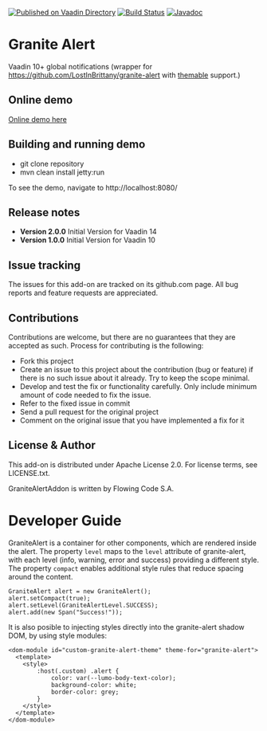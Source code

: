 [![Published on Vaadin Directory](https://img.shields.io/badge/Vaadin%20Directory-published-00b4f0.svg)](https://vaadin.com/directory/component/granite-alert)
[![Build Status](https://jenkins.flowingcode.com/job/GraniteAlert-14-addon/badge/icon)](https://jenkins.flowingcode.com/job/GraniteAlert-14-addon)
[![Javadoc](https://img.shields.io/badge/javadoc-00b4f0)](https://javadoc.flowingcode.com/artifact/com.flowingcode.addons/granite-alert)

# Granite Alert

Vaadin 10+ global notifications (wrapper for https://github.com/LostInBrittany/granite-alert with [themable](https://github.com/vaadin/vaadin-themable-mixin) support.)

## Online demo

[Online demo here](http://addonsv14.flowingcode.com/granite-alert)

## Building and running demo

- git clone repository
- mvn clean install jetty:run

To see the demo, navigate to http://localhost:8080/

## Release notes

- **Version 2.0.0** Initial Version for Vaadin 14
- **Version 1.0.0** Initial Version for Vaadin 10

## Issue tracking

The issues for this add-on are tracked on its github.com page. All bug reports and feature requests are appreciated. 

## Contributions

Contributions are welcome, but there are no guarantees that they are accepted as such. Process for contributing is the following:

- Fork this project
- Create an issue to this project about the contribution (bug or feature) if there is no such issue about it already. Try to keep the scope minimal.
- Develop and test the fix or functionality carefully. Only include minimum amount of code needed to fix the issue.
- Refer to the fixed issue in commit
- Send a pull request for the original project
- Comment on the original issue that you have implemented a fix for it

## License & Author

This add-on is distributed under Apache License 2.0. For license terms, see LICENSE.txt.

GraniteAlertAddon is written by Flowing Code S.A.

# Developer Guide

GraniteAlert is a container for other components, which are rendered inside the alert.
The property `level` maps to the `level` attribute of granite-alert, with each level (info, warning, error and success) providing a different style. The property `compact` enables additional style rules that reduce spacing around the content.

```
GraniteAlert alert = new GraniteAlert();
alert.setCompact(true);
alert.setLevel(GraniteAlertLevel.SUCCESS);
alert.add(new Span("Success!"));
```

It is also posible to injecting styles directly into the granite-alert shadow DOM, by using style modules:
```
<dom-module id="custom-granite-alert-theme" theme-for="granite-alert">
  <template>
    <style>
        :host(.custom) .alert {
            color: var(--lumo-body-text-color);
            background-color: white;
            border-color: grey;
        }
    </style>
  </template>
</dom-module>
```
